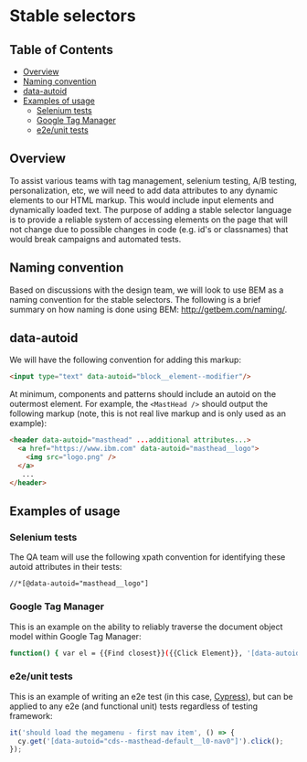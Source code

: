 # Stable selectors
<!-- prettier-ignore-start -->
<!-- START doctoc generated TOC please keep comment here to allow auto update -->
<!-- DON'T EDIT THIS SECTION, INSTEAD RE-RUN doctoc TO UPDATE -->
## Table of Contents

- [Overview](#overview)
- [Naming convention](#naming-convention)
- [data-autoid](#data-autoid)
- [Examples of usage](#examples-of-usage)
  - [Selenium tests](#selenium-tests)
  - [Google Tag Manager](#google-tag-manager)
  - [e2e/unit tests](#e2eunit-tests)

<!-- END doctoc generated TOC please keep comment here to allow auto update -->
<!-- prettier-ignore-end -->

## Overview

To assist various teams with tag management, selenium testing, A/B testing,
personalization, etc, we will need to add data attributes to any dynamic
elements to our HTML markup. This would include input elements and dynamically
loaded text. The purpose of adding a stable selector language is to provide a
reliable system of accessing elements on the page that will not change due to
possible changes in code (e.g. id's or classnames) that would break campaigns
and automated tests.

## Naming convention
Based on discussions with the design team, we will look to use BEM as a naming
convention for the stable selectors. The following is a brief summary on how
naming is done using BEM: http://getbem.com/naming/.

## data-autoid
We will have the following convention for adding this markup:

```html
<input type="text" data-autoid="block__element--modifier"/>
```

At minimum, components and patterns should include an autoid on the outermost
element. For example, the `<MastHead />` should output the following markup
(note, this is not real live markup and is only used as an example):

```html
<header data-autoid="masthead" ...additional attributes...>
  <a href="https://www.ibm.com" data-autoid="masthead__logo">
    <img src="logo.png" />
  </a>
   ...
</header>
```

## Examples of usage

### Selenium tests

The QA team will use the following xpath convention for identifying these
autoid attributes in their tests:

```xpath
//*[@data-autoid="masthead__logo"]
```

### Google Tag Manager
This is an example on the ability to reliably traverse the document object model
within Google Tag Manager:

```bash
function() { var el = {{Find closest}}({{Click Element}}, '[data-autoid^="masthead__logo"]'); return typeof el !== 'undefined' ? el.href : undefined; }
```

### e2e/unit tests
This is an example of writing an e2e test (in this case, [Cypress](https://cypress.io)), but can be applied to any e2e (and functional unit) tests regardless of testing framework:

```javascript
it('should load the megamenu - first nav item', () => {
  cy.get('[data-autoid="cds--masthead-default__l0-nav0"]').click();
});
```
